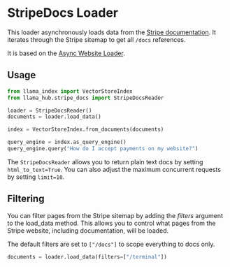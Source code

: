 # StripeDocs Loader

This loader asynchronously loads data from the [Stripe documentation](https://stripe.com/docs). It iterates through the Stripe sitemap to get all `/docs` references.

It is based on the [Async Website Loader](https://llamahub.ai/l/web-async_web).

## Usage

```python
from llama_index import VectorStoreIndex
from llama_hub.stripe_docs import StripeDocsReader

loader = StripeDocsReader()
documents = loader.load_data()

index = VectorStoreIndex.from_documents(documents)

query_engine = index.as_query_engine()
query_engine.query("How do I accept payments on my website?")
```

The `StripeDocsReader` allows you to return plain text docs by setting `html_to_text=True`. You can also adjust the maximum concurrent requests by setting `limit=10`.

## Filtering

You can filter pages from the Stripe sitemap by adding the *filters* argument to the load_data method. This allows you to control what pages from the Stripe website, including documentation, will be loaded.

The default filters are set to `["/docs"]` to scope everything to docs only.

```python
documents = loader.load_data(filters=["/terminal"])
```
